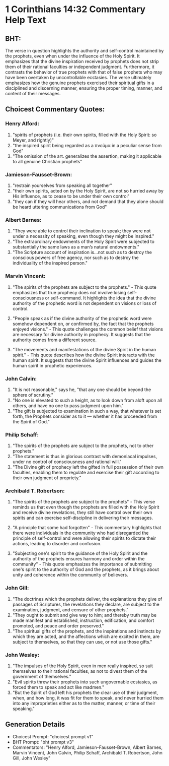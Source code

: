 # 1 Corinthians 14:32 Commentary Help Text

## BHT:
The verse in question highlights the authority and self-control maintained by the prophets, even when under the influence of the Holy Spirit. It emphasizes that the divine inspiration received by prophets does not strip them of their rational faculties or independent judgment. Furthermore, it contrasts the behavior of true prophets with that of false prophets who may have been overtaken by uncontrollable ecstasies. The verse ultimately emphasizes how the genuine prophets exercised their spiritual gifts in a disciplined and discerning manner, ensuring the proper timing, manner, and content of their messages.

## Choicest Commentary Quotes:
### Henry Alford:
1. "spirits of prophets (i.e. their own spirits, filled with the Holy Spirit: so Meyer, and rightly)"
2. "the inspired spirit being regarded as a πνεῦμα in a peculiar sense from God"
3. "The omission of the art. generalizes the assertion, making it applicable to all genuine Christian prophets"

### Jamieson-Fausset-Brown:
1. "restrain yourselves from speaking all together"
2. "their own spirits, acted on by the Holy Spirit, are not so hurried away by His influence, as to cease to be under their own control"
3. "they can if they will hear others, and not demand that they alone should be heard uttering communications from God"

### Albert Barnes:
1. "They were able to control their inclination to speak; they were not under a necessity of speaking, even though they might be inspired."
2. "The extraordinary endowments of the Holy Spirit were subjected to substantially the same laws as a man’s natural endowments."
3. "The Scripture account of inspiration is...not such as to destroy the conscious powers of free agency, nor such as to destroy the individuality of the inspired person."

### Marvin Vincent:
1. "The spirits of the prophets are subject to the prophets." - This quote emphasizes that true prophecy does not involve losing self-consciousness or self-command. It highlights the idea that the divine authority of the prophetic word is not dependent on visions or loss of control.

2. "People speak as if the divine authority of the prophetic word were somehow dependent on, or confirmed by, the fact that the prophets enjoyed visions." - This quote challenges the common belief that visions are necessary for divine authority in prophecy. It suggests that the authority comes from a different source.

3. "The movements and manifestations of the divine Spirit in the human spirit." - This quote describes how the divine Spirit interacts with the human spirit. It suggests that the divine Spirit influences and guides the human spirit in prophetic experiences.

### John Calvin:
1. "It is not reasonable," says he, "that any one should be beyond the sphere of scrutiny."
2. "No one is elevated to such a height, as to look down from aloft upon all others, and have no one to pass judgment upon him."
3. "The gift is subjected to examination in such a way, that whatever is set forth, the Prophets consider as to it — whether it has proceeded from the Spirit of God."

### Philip Schaff:
1. "The spirits of the prophets are subject to the prophets, not to other prophets." 
2. "The statement is thus in glorious contrast with demoniacal impulses, under no control of consciousness and rational will."
3. "The Divine gift of prophecy left the gifted in full possession of their own faculties, enabling them to regulate and exercise their gift according to their own judgment of propriety."

### Archibald T. Robertson:
1. "The spirits of the prophets are subject to the prophets" - This verse reminds us that even though the prophets are filled with the Holy Spirit and receive divine revelations, they still have control over their own spirits and can exercise self-discipline in delivering their messages.

2. "A principle that some had forgotten" - This commentary highlights that there were individuals in the community who had disregarded the principle of self-control and were allowing their spirits to dictate their actions, leading to disorder and confusion.

3. "Subjecting one's spirit to the guidance of the Holy Spirit and the authority of the prophets ensures harmony and order within the community" - This quote emphasizes the importance of submitting one's spirit to the authority of God and the prophets, as it brings about unity and coherence within the community of believers.

### John Gill:
1. "The doctrines which the prophets deliver, the explanations they give of passages of Scriptures, the revelations they declare, are subject to the examination, judgment, and censure of other prophets."
2. "They ought to submit and give way to him; and thereby truth may be made manifest and established, instruction, edification, and comfort promoted, and peace and order preserved."
3. "The spiritual gifts of the prophets, and the inspirations and instincts by which they are acted, and the affections which are excited in them, are subject to themselves, so that they can use, or not use those gifts."

### John Wesley:
1. "The impulses of the Holy Spirit, even in men really inspired, so suit themselves to their rational faculties, as not to divest them of the government of themselves."
2. "Evil spirits threw their prophets into such ungovernable ecstasies, as forced them to speak and act like madmen."
3. "But the Spirit of God left his prophets the clear use of their judgment, when, and how long, it was fit for them to speak, and never hurried them into any improprieties either as to the matter, manner, or time of their speaking."


## Generation Details
- Choicest Prompt: "choicest prompt v1"
- BHT Prompt: "bht prompt v3"
- Commentators: "Henry Alford, Jamieson-Fausset-Brown, Albert Barnes, Marvin Vincent, John Calvin, Philip Schaff, Archibald T. Robertson, John Gill, John Wesley"
